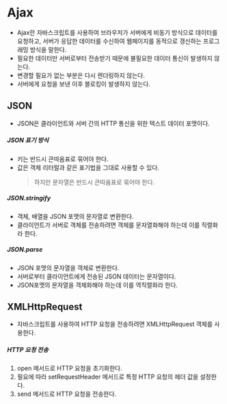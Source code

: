 # Ajax

- Ajax란 자바스크립트를 사용하여 브라우저가 서버에게 비동기 방식으로 데이터를 요청하고, 서버가 응답한 데이터를 수신하여 웹페이지를 동적으로 갱신하는 프로그래밍 방식을 말한다.
- 필요한 데이터만 서버로부터 전송받기 때문에 불필요한 데이터 통신이 발생하지 않는다.
- 변경할 필요가 없는 부분은 다시 렌더링하지 않는다.
- 서버에게 요청을 보낸 이후 블로킹이 발생하지 않는다.

## JSON

- JSON은 클라이언트와 서버 간의 HTTP 통신을 위한 텍스트 데이터 포맷이다.

##### JSON 표기 방식

- 키는 반드시 큰따옴표로 묶어야 한다.
- 값은 객체 리터럴과 같은 표기법을 그대로 사용할 수 있다.
  > 하지만 문자열은 반드시 큰따옴표로 묶어야 한다.

##### JSON.stringify

- 객체, 배열을 JSON 포맷의 문자열로 변환한다.
- 클라이언트가 서버로 객체를 전송하려면 객체를 문자열화해야 하는데 이를 직렬화라 한다.

##### JSON.parse

- JSON 포맷의 문자열을 객체로 변환한다.
- 서버로부터 클라이언트에게 전송된 JSON 데이터는 문자열이다.
- JSON포맷의 문자열을 객체화해야 하는데 이를 역직렬화라 한다.

## XMLHttpRequest

- 자바스크립트를 사용하여 HTTP 요청을 전송하려면 XMLHttpRequest 객체를 사용한다.

##### HTTP 요청 전송

1. open 메서드로 HTTP 요청을 초기화한다.
2. 필요에 따라 setRequestHeader 메서드로 특정 HTTP 요청의 헤더 값을 설정한다.
3. send 메서드로 HTTP 요청을 전송한다.
